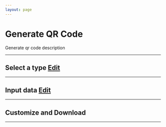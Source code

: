 ```yaml
---
layout: page
---
```

<script setup>
import { ref, onMounted } from 'vue';
import SelectQRType from './components/SelectQRType.vue'
import InputQRDataPayment from './components/InputQRDataPayment.vue'
import QREditor from './components/QREditor.vue'

const step = ref(1);
const qrData = ref({});

function selectedQrType(type) {
    qrType.value = type;
    step.value = 2;
}

function createQRData(data) {
    qrData.value = data;
    step.value = 3;
}

</script>

# Generate QR Code
Generate qr code description

---------------------------------------------------------------------
<h2>Select a type <a v-if="step != 1" class="w3-right w3-medium vp-link" href="#" @click="step = 1">Edit</a></h2>
<div v-if="step == 1">
    <SelectQRType @selectedQrType="selectedQrType"/>
</div>

---------------------------------------------------------------------
<h2 :class="{'w3-disabled': step < 2}">Input data <a v-if="step > 2" href="#" class="w3-right w3-medium vp-link" @click="step = 2">Edit</a></h2>
<div v-if="step == 2">
    <InputQRDataPayment v-if="qrType=='payment'" @createQRData="createQRData"/>
</div>

---------------------------------------------------------------------
<h2 :class="{'w3-disabled': step < 3}">Customize and Download</h2>
<div v-if="step == 3">
    <QREditor v-if="qrData.type =='payment'" :qrdata="qrData.qr" :bankName="qrData.bank" :accountNo="qrData.accountNo" :accountName="qrData.accountName" />
</div>

---------------------------------------------------------------------